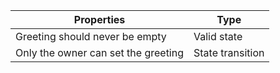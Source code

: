 | Properties                                        | Type       |
|---------------------------------------------------|------------|
| Greeting should never be empty | Valid state |
| Only the owner can set the greeting | State transition |